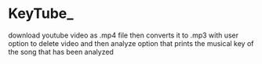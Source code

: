 # KeyTube_
download youtube video as .mp4 file then converts it to .mp3 with user option to delete video and then analyze option that prints the musical key of the song that has been analyzed
